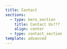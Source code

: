 ```yaml
---
title: Contact
sections:
  - type: hero_section
    title: Contact Us???
    align: center
  - type: contact_section
template: advanced
---
```

